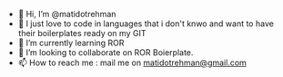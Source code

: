 - 👋 Hi, I’m @matidotrehman
- 👀 I just love to code in languages that i don't knwo and want to have their boilerplates ready on my GIT
- 🌱 I’m currently learning ROR
- 💞️ I’m looking to collaborate on ROR Boierplate.
- 📫 How to reach me : mail me on matidotrehman@gmail.com

<!---
matidotrehman/matidotrehman is a ✨ special ✨ repository because its `README.md` (this file) appears on your GitHub profile.
You can click the Preview link to take a look at your changes.
--->
